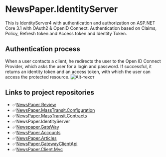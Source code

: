 # NewsPaper.IdentityServer
 
This is IdentityServer4 with authentication and authorization on ASP.NET Core 3.1 with OAuth2 & OpenID Connect. Authentication based on Claims, Policy, Refresh token and Access token and Identity Token.

## Authentication process

When a user contacts a client, he redirects the user to the Open ID Connect Provider, which asks the user for a login and password. If successful, it returns an identity token and an access token, with which the user can access the protected resource.
![Alt-текст](https://user-images.githubusercontent.com/26356921/99260845-fb9d6380-282c-11eb-9380-35a91faf6281.png "Authentication process")

## Links to project repositories
- :white_check_mark:[NewsPaper Review](https://github.com/PKravchenko-ki16/NewsPaper)
- :white_check_mark:[NewsPaper.MassTransit.Configuration](https://github.com/PKravchenko-ki16/NewsPaper.MassTransit.Configuration)
- :white_check_mark:[NewsPaper.MassTransit.Contracts](https://github.com/PKravchenko-ki16/NewsPaper.MassTransit.Contracts)
- :white_check_mark:NewsPaper.IdentityServer
- :white_check_mark:[Newspaper.GateWay](https://github.com/PKravchenko-ki16/Newspaper.GateWay)
- :white_check_mark:[NewsPaper.Accounts](https://github.com/PKravchenko-ki16/NewsPaper.Accounts)
- :white_check_mark:[NewsPaper.Articles](https://github.com/PKravchenko-ki16/NewsPaper.Articles)
- :white_check_mark:[NewsPaper.GatewayClientApi](https://github.com/PKravchenko-ki16/NewsPaper.GatewayClientApi)
- :white_check_mark:[NewsPaper.Client.Mvc](https://github.com/PKravchenko-ki16/NewsPaper.Client.Mvc)
